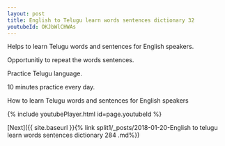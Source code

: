 ```yaml
---
layout: post
title: English to Telugu learn words sentences dictionary 32 
youtubeId: OKJbWlCHWAs
---
```

 
 
Helps to learn Telugu words and sentences for English speakers.

Opportunitiy to repeat the words sentences. 

Practice Telugu language. 
 
10 minutes practice every day. 
 
How to learn Telugu words and sentences for English speakers 
 
{% include youtubePlayer.html id=page.youtubeId %}
 
 
[Next]({{ site.baseurl }}{% link  split1/_posts/2018-01-20-English to telugu learn words sentences dictionary 284 .md%})
 
